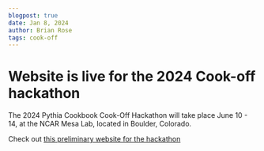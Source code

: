 ```yaml
---
blogpost: true
date: Jan 8, 2024
author: Brian Rose
tags: cook-off
---
```


# Website is live for the 2024 Cook-off hackathon

The 2024 Pythia Cookbook Cook-Off Hackathon will take place June
10 - 14, at the NCAR Mesa Lab, located in Boulder, Colorado.

Check out [this preliminary website for the hackathon](https://projectpythia.org/pythia-cookoff-2024/)
